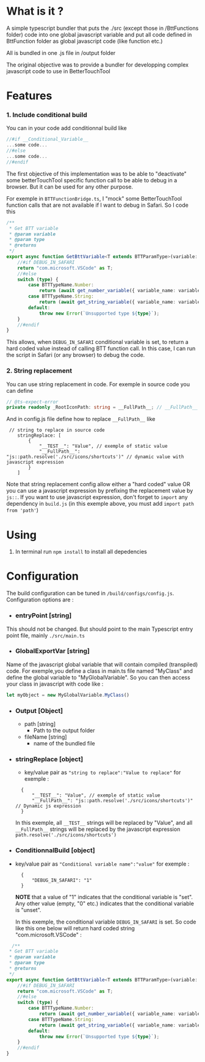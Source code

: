 # What is it ?
A simple typescript bundler that puts the ./src (except those in /BttFunctions folder) code into one global javascript variable and put all code defined in BttFunction folder as global javascript code (like function etc.)

All is bundled in one .js file in /output folder

The original objective was to provide a bundler for developping complex javascript code to use in BetterTouchTool


# Features
### 1. Include conditional build

You can in your code add conditionnal build like
```javascript
//#if __Conditional_Variable__
...some code...
//#else
...some code...
//#endif
```
The first objective of this implementation was to be able to "deactivate" some betterTouchTool specific function call to be able to debug in a browser. But it can be used for any other purpose.

For exemple in `BTTFunctionBridge.ts`, I "mock" some BetterTouchTool function calls that are not available if I want to debug in Safari. So I code this
```typescript
/**
 * Get BTT variable
 * @param variable 
 * @param type 
 * @returns 
 */
export async function GetBttVariable<T extends BTTParamType>(variable: string, type: T): Promise<T> {
    //#if DEBUG_IN_SAFARI
    return "com.microsoft.VSCode" as T;
    //#else
    switch (type) {
        case BTTTypeName.Number:
            return (await get_number_variable({ variable_name: variable })) as T;
        case BTTTypeName.String:
            return (await get_string_variable({ variable_name: variable })) as T;
        default:
            throw new Error(`Unsupported type ${type}`);
    }
    //#endif
}
```
This allows, when `DEBUG_IN_SAFARI` conditional variable is set, to return a hard coded value instead of calling BTT function call. In this case, I can run the script in Safari (or any browser) to debug the code.


### 2. String replacement

You can use string replacement in code. For exemple in source code you can define
```typescript
// @ts-expect-error
private readonly _RootIconPath: string = __FullPath__; // __FullPath__ will be replace at build time
```
And in config.js file define how to replace `__FullPath__` like
```jsonc
 // string to replace in source code
    stringReplace: [
        {
            "__TEST__": "Value", // exemple of static value
            "__FullPath__": "js::path.resolve('./src/icons/shortcuts')" // dynamic value with javascript expression
        }
    ]
```
Note that string replacement config allow either a "hard coded" value OR you can use a javascript expression by prefixing the replacement value by `js::`. If you want to use javascript expression, don't forget to `import` any dependency in `build.js` (in this exemple above, you must add `import path from 'path'`)
# Using
1. In terminal run `npm install` to install all depedencies

# Configuration
The build configuration can be tuned in `/build/configs/config.js`. Configuration options are :
* ### entryPoint [string]

This should not be changed. But should point to the main Typescript entry point file, mainly `./src/main.ts`
* ### GlobalExportVar [string]

Name of the javascript global variable that will contain compiled (transpiled) code. For exemple,you define a class in main.ts file named "MyClass" and define the global variable to "MyGlobalVariable". So you can then access your class in javascript with code like :
```javascript
let myObject = new MyGlobalVariable.MyClass()
```
* ### Output [Object]
  * path [string]
    * Path to the output folder
  * fileName [string]
    * name of the bundled file
* ### stringReplace [object]
  * key/value pair as `"string to replace":"Value to replace"` for exemple :
  ```jsonc
    {
        "__TEST__": "Value", // exemple of static value
        "__FullPath__": "js::path.resolve('./src/icons/shortcuts')" // Dynamic js expression
    }

  ```
  In this exemple, all `__TEST__` strings will be replaced by "Value", and all `__FullPath__` strings will be replaced by the javascript expression `path.resolve('./src/icons/shortcuts')` 
* ### ConditionnalBuild [object]
* key/value pair as `"Conditional variable name":"value"` for exemple :
  ```jsonc
    {
        "DEBUG_IN_SAFARI": "1"
    }

  ```
  **NOTE** that a value of "1" indicates that the conditional variable is "set". Any other value (empty, "0" etc.) indicates that the conditional variable is "unset".


  In this exemple, the conditional variable `DEBUG_IN_SAFARI` is set. So code like this one below will return hard coded string "com.microsoft.VSCode" : 
```typescript
  /**
 * Get BTT variable
 * @param variable 
 * @param type 
 * @returns 
 */
export async function GetBttVariable<T extends BTTParamType>(variable: string, type: T): Promise<T> {
    //#if DEBUG_IN_SAFARI
    return "com.microsoft.VSCode" as T;
    //#else
    switch (type) {
        case BTTTypeName.Number:
            return (await get_number_variable({ variable_name: variable })) as T;
        case BTTTypeName.String:
            return (await get_string_variable({ variable_name: variable })) as T;
        default:
            throw new Error(`Unsupported type ${type}`);
    }
    //#endif
}
```
